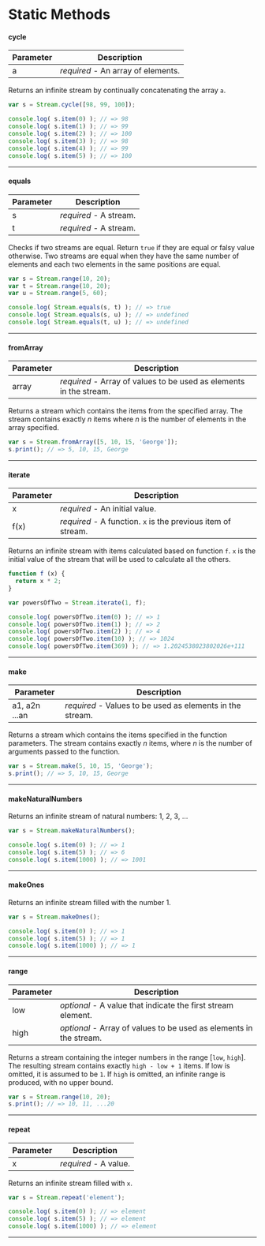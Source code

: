 # Static Methods

#### cycle
|Parameter|Description|
|---|---|
|a| *required* - An array of elements.|

Returns an infinite stream by continually concatenating the array `a`.

```js
var s = Stream.cycle([98, 99, 100]);

console.log( s.item(0) ); // => 98
console.log( s.item(1) ); // => 99
console.log( s.item(2) ); // => 100
console.log( s.item(3) ); // => 98
console.log( s.item(4) ); // => 99
console.log( s.item(5) ); // => 100
```
---

#### equals
|Parameter|Description|
|---|---|
|s| *required* - A stream.|
|t| *required* - A stream.|

Checks if two streams are equal. Return `true` if they are equal or falsy value otherwise. Two streams are equal when they have the same number of elements and each two elements in the same positions are equal.

```js
var s = Stream.range(10, 20);
var t = Stream.range(10, 20);
var u = Stream.range(5, 60);

console.log( Stream.equals(s, t) ); // => true
console.log( Stream.equals(s, u) ); // => undefined
console.log( Stream.equals(t, u) ); // => undefined
```
---

#### fromArray
|Parameter|Description|
|---|---|
|array| *required* - Array of values to be used as elements in the stream.|

Returns a stream which contains the items from the specified array. The stream contains exactly *n* items where *n* is the number of elements in the array specified.

```js
var s = Stream.fromArray([5, 10, 15, 'George']);
s.print(); // => 5, 10, 15, George
```
---

#### iterate
|Parameter|Description|
|---|---|
|x| *required* - An initial value.|
|f(x)| *required* - A function. `x` is the previous item of stream.|

Returns an infinite stream with items calculated based on function `f`. `x` is the initial value of the stream that will be used to calculate all the others.

```js
function f (x) {
  return x * 2;
}

var powersOfTwo = Stream.iterate(1, f);

console.log( powersOfTwo.item(0) ); // => 1
console.log( powersOfTwo.item(1) ); // => 2
console.log( powersOfTwo.item(2) ); // => 4
console.log( powersOfTwo.item(10) ); // => 1024
console.log( powersOfTwo.item(369) ); // => 1.2024538023802026e+111
```
---

#### make
|Parameter|Description|
|---|---|
|a1, a2n ...an| *required* - Values to be used as elements in the stream.|

Returns a stream which contains the items specified in the function parameters. The stream contains exactly *n* items, where *n* is the number of arguments passed to the function.

```js
var s = Stream.make(5, 10, 15, 'George');
s.print(); // => 5, 10, 15, George
```
---

#### makeNaturalNumbers
Returns an infinite stream of natural numbers: 1, 2, 3, ...

```js
var s = Stream.makeNaturalNumbers();

console.log( s.item(0) ); // => 1
console.log( s.item(5) ); // => 6
console.log( s.item(1000) ); // => 1001
```
---

#### makeOnes
Returns an infinite stream filled with the number 1.

```js
var s = Stream.makeOnes();

console.log( s.item(0) ); // => 1
console.log( s.item(5) ); // => 1
console.log( s.item(1000) ); // => 1
```
---

#### range
|Parameter|Description|
|---|---|
|low| *optional* - A value that indicate the first stream element.|
|high| *optional* - Array of values to be used as elements in the stream.|

Returns a stream containing the integer numbers in the range [`low`, `high`]. The resulting stream contains exactly `high - low + 1` items. If low is omitted, it is assumed to be `1`. If `high` is omitted, an infinite range is produced, with no upper bound.

```js
var s = Stream.range(10, 20);
s.print(); // => 10, 11, ...20
```
---

#### repeat
|Parameter|Description|
|---|---|
|x| *required* - A value.|

Returns an infinite stream filled with `x`.

```js
var s = Stream.repeat('element');

console.log( s.item(0) ); // => element
console.log( s.item(5) ); // => element
console.log( s.item(1000) ); // => element
```
---
